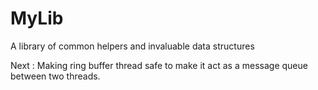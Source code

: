 MyLib
=====

A library of common helpers and invaluable data structures


Next : Making ring buffer thread safe to make it act as a message queue between two threads.
